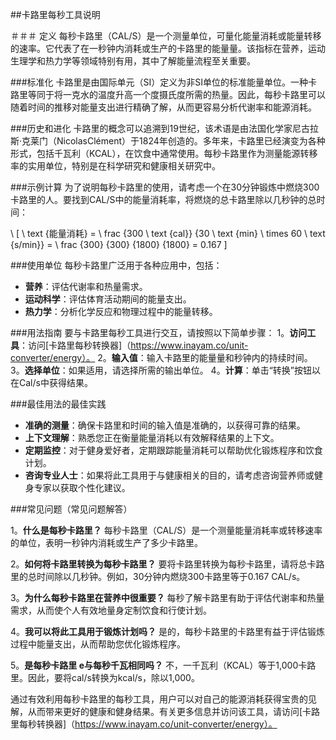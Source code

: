 ##卡路里每秒工具说明

＃＃＃ 定义
每秒卡路里（CAL/S）是一个测量单位，可量化能量消耗或能量转移的速率。它代表了在一秒钟内消耗或生产的卡路里的能量量。该指标在营养，运动生理学和热力学等领域特别有用，其中了解能量流程至关重要。

###标准化
卡路里是由国际单元（SI）定义为非SI单位的标准能量单位。一种卡路里等同于将一克水的温度升高一个度摄氏度所需的热量。因此，每秒卡路里可以随着时间的推移对能量支出进行精确了解，从而更容易分析代谢率和能源消耗。

###历史和进化
卡路里的概念可以追溯到19世纪，该术语是由法国化学家尼古拉斯·克莱门（NicolasClément）于1824年创造的。多年来，卡路里已经演变为各种形式，包括千瓦利（KCAL），在饮食中通常使用。每秒卡路里作为测量能源转移率的实用单位，特别是在科学研究和健康相关研究中。

###示例计算
为了说明每秒卡路里的使用，请考虑一个在30分钟锻炼中燃烧300卡路里的人。要找到CAL/S中的能量消耗率，将燃烧的总卡路里除以几秒钟的总时间：

\ [
\ text {能量消耗} = \ frac {300 \ text {cal}} {30 \ text {min} \ times 60 \ text {s/min}} = \ frac {300} {300} {1800} {1800} = 0.167
\]

###使用单位
每秒卡路里广泛用于各种应用中，包括：
-  **营养**：评估代谢率和热量需求。
-  **运动科学**：评估体育活动期间的能量支出。
-  **热力学**：分析化学反应和物理过程中的能量转移。

###用法指南
要与卡路里每秒工具进行交互，请按照以下简单步骤：
1。**访问工具**：访问[卡路里每秒转换器]（https://www.inayam.co/unit-converter/energy）。
2。**输入值**：输入卡路里的能量量和秒钟内的持续时间。
3。**选择单位**：如果适用，请选择所需的输出单位。
4。**计算**：单击“转换”按钮以在Cal/s中获得结果。

###最佳用法的最佳实践
-  **准确的测量**：确保卡路里和时间的输入值是准确的，以获得可靠的结果。
-  **上下文理解**：熟悉您正在衡量能量消耗以有效解释结果的上下文。
-  **定期监控**：对于健身爱好者，定期跟踪能量消耗可以帮助优化锻炼程序和饮食计划。
-  **咨询专业人士**：如果将此工具用于与健康相关的目的，请考虑咨询营养师或健身专家以获取个性化建议。

###常见问题（常见问题解答）

1。**什么是每秒卡路里？**
每秒卡路里（CAL/S）是一个测量能量消耗率或转移速率的单位，表明一秒钟内消耗或生产了多少卡路里。

2。**如何将卡路里转换为每秒卡路里？**
要将卡路里转换为每秒卡路里，请将总卡路里的总时间除以几秒钟。例如，30分钟内燃烧300卡路里等于0.167 CAL/s。

3。**为什么每秒卡路里在营养中很重要？**
每秒了解卡路里有助于评估代谢率和热量需求，从而使个人有效地量身定制饮食和行使计划。

4。**我可以将此工具用于锻炼计划吗？**
是的，每秒卡路里的卡路里有益于评估锻炼过程中能量支出，从而帮助您优化锻炼程序。

5。**是每秒卡路里 e与每秒千瓦相同吗？**
不，一千瓦利（KCAL）等于1,000卡路里。因此，要将cal/s转换为kcal/s，除以1,000。

通过有效利用每秒卡路里的每秒工具，用户可以对自己的能源消耗获得宝贵的见解，从而带来更好的健康和健身结果。有关更多信息并访问该工具，请访问[卡路里每秒转换器]（https://www.inayam.co/unit-converter/energy）。